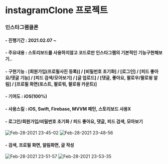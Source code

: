 # instagramClone 프로젝트

### 인스타그램클론 
#### - 진행기간 : 2021.02.07 ~ 
#### - 주요내용 : 스토리보드를 사용하지않고 코드로만 인스타그램의 기본적인 기능구현해보기..
#### - 구현기능 : [회원가입(프로필사진 등록)] / [비밀번호 초기화] / [로그인] / [피드 좋아요/댓글 기능] / [피드 검색/모아보기] / [글 업로드] / [댓글, 좋아요, 팔로우/팔로윙 알림] / [프로필 화면(포스트, 팔로워, 팔로윙 카운트)] 
#### - 기여도 : iOS(100%)
#### - 사용스킬 : iOS, Swift, Firebase, MVVM 패턴, 스토리보드 사용X

#### - 로그인/회원가입/비밀번호 초기화 / 피드 좋아요, 댓글, 피드 검색, 모아보기 
![Feb-28-2021 23-45-02](https://user-images.githubusercontent.com/55137069/109422477-0c11cc80-7a1f-11eb-9cad-3d910a69a631.gif)  ![Feb-28-2021 23-48-56](https://user-images.githubusercontent.com/55137069/109422617-a7a33d00-7a1f-11eb-9400-66e8573d75d7.gif)
#### - 검색, 프로필 화면, 알림화면, 글 작성
![Feb-28-2021 23-51-57](https://user-images.githubusercontent.com/55137069/109422747-42038080-7a20-11eb-95ac-deef5b24efa1.gif) ![Feb-28-2021 23-53-35](https://user-images.githubusercontent.com/55137069/109422755-492a8e80-7a20-11eb-8762-6cfdc34f0ed7.gif)
